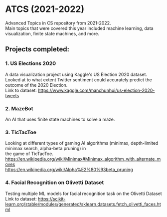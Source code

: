 # ATCS (2021-2022)
Advanced Topics in CS repository from 2021-2022. <br> Main topics that were covered 
this year included machine learning, data visualization, finite state machines, and more. <br>

## Projects completed: 
### 1. US Elections 2020 
A data visualization project using Kaggle's US Election 2020 dataset. <br>
Looked at to what extent Twitter sentiment could accurately predict the outcome of the 2020 Election. <br>
Link to dataset: https://www.kaggle.com/manchunhui/us-election-2020-tweets

### 2. MazeBot
An AI that uses finite state machines to solve a maze. 

### 3. TicTacToe
Looking at different types of gaming AI algorithms
(minimax, depth-limited minimax search, alpha-beta pruning) in <br> the game of
TicTacToe. <br>
https://en.wikipedia.org/wiki/Minimax#Minimax_algorithm_with_alternate_moves <br>
https://en.wikipedia.org/wiki/Alpha%E2%80%93beta_pruning

### 4. Facial Recognition on Olivetti Dataset 
Testing multiple ML models for facial recognition task on the Olivetti Dataset <br>
Link to dataset: https://scikit-learn.org/stable/modules/generated/sklearn.datasets.fetch_olivetti_faces.html


